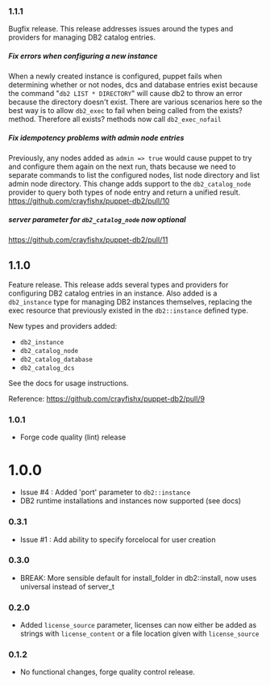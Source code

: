 ### 1.1.1

Bugfix release.  This release addresses issues around the types and providers for managing DB2 catalog entries.

##### Fix errors when configuring a new instance

When a newly created instance is configured, puppet fails when
determining whether or not nodes, dcs and database entries exist because
the command "`db2 LIST * DIRECTORY`" will cause db2 to throw an error
because the directory doesn't exist.  There are various scenarios here
so the best way is to allow `db2_exec` to fail when being called from the
exists? method.  Therefore all exists? methods now call `db2_exec_nofail`

##### Fix idempotency problems with admin node entries

Previously, any nodes added as `admin => true` would cause puppet to try
and configure them again on the next run, thats because we need to
separate commands to list the configured nodes, list node directory and
list admin node directory.  This change adds support to the
`db2_catalog_node` provider to query both types of node entry and return a
unified result. https://github.com/crayfishx/puppet-db2/pull/10

##### server parameter for `db2_catalog_node` now optional

https://github.com/crayfishx/puppet-db2/pull/11


## 1.1.0

Feature release.  This release adds several types and providers for configuring DB2 catalog entries in an instance.  Also added is a `db2_instance` type for managing DB2 instances themselves, replacing the exec resource that previously existed in the `db2::instance` defined type.

New types and providers added:

* `db2_instance`
* `db2_catalog_node`
* `db2_catalog_database`
* `db2_catalog_dcs`

See the docs for usage instructions.

Reference: https://github.com/crayfishx/puppet-db2/pull/9


### 1.0.1

* Forge code quality (lint) release

# 1.0.0

* Issue #4 : Added 'port' parameter to `db2::instance`
* DB2 runtime installations and instances now supported (see docs)


### 0.3.1

* Issue #1 : Add ability to specify forcelocal for user creation

### 0.3.0

* BREAK: More sensible default for install_folder in db2::install, now uses universal instead of server_t

### 0.2.0

* Added `license_source` parameter, licenses can now either be added as strings with `license_content` or a file location given with `license_source`

### 0.1.2

* No functional changes, forge quality control release.

